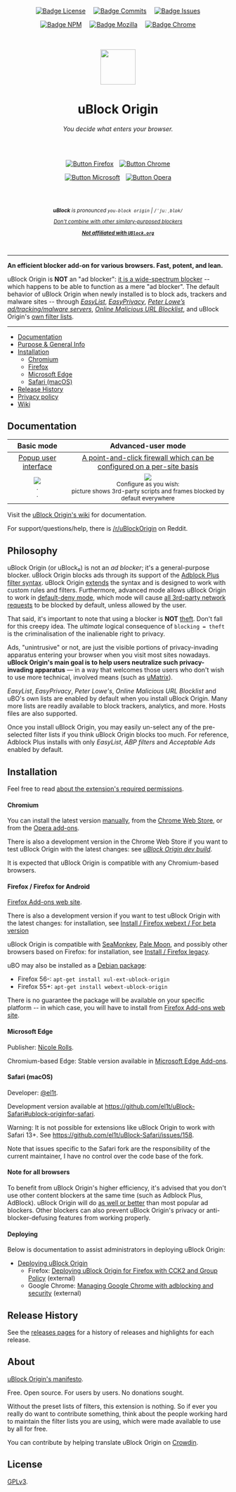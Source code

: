 
<div align = center>

[![Badge License]][License]   
[![Badge Commits]][Commit Rate]   
[![Badge Issues]][Issues]

[![Badge NPM]][NPM]   
[![Badge Mozilla]][Mozilla]   
[![Badge Chrome]][Chrome]

<br>
<br>

<img src = 'src/img/ublock.svg' height = 80>

<br>

# uBlock Origin

*You decide what enters your browser.*

<br>
<br>

[![Button Firefox]][Mozilla]  
[![Button Chrome]][Chrome]

[![Button Microsoft]][Edge]  
[![Button Opera]][Opera]

<br>
<br>

<sup>

***uBlock*** *is pronounced `you-block origin` | `/ˈjuːˌblɒk/`*

*[Don't combine with other similary-purposed blockers][Combined]*

***[Not affiliated with `UBlock.org`][UBlock.org]***

</sup>

<br>

</div>

---

**An efficient blocker add-on for various browsers. Fast, potent, and lean.**

uBlock Origin is **NOT** an "ad blocker": [it is a wide-spectrum blocker][Blocking] -- which happens to be able to function as a mere "ad blocker". The default behavior of uBlock Origin when newly installed is to block ads, trackers and malware sites -- through [_EasyList_][EasyList], [_EasyPrivacy_][EasyPrivacy], [_Peter Lowe’s ad/tracking/malware servers_][Peters List], [_Online Malicious URL Blocklist_][Malicious Blocklist], and uBlock Origin's [own filter lists][UBlock Filters].

---

* [Documentation](#documentation)
* [Purpose & General Info](#philosophy)
* [Installation](#installation)
  * [Chromium](#chromium)
  * [Firefox](#firefox--firefox-for-android)
  * [Microsoft Edge](#microsoft-edge)
  - [Safari (macOS)](#safari-macos)
* [Release History](#release-history)
* [Privacy policy]
* [Wiki](https://github.com/gorhill/uBlock/wiki)

## Documentation

 Basic mode | Advanced-user mode
:----------:|:------------------:
[Popup user interface] | [A point-and-click firewall which can be configured on a per-site basis][Dynamic Filters] 
<a href="https://github.com/gorhill/uBlock/wiki/Quick-guide:-popup-user-interface"><img src="https://user-images.githubusercontent.com/585534/84045360-b10ee580-a976-11ea-9e91-29c2107b47c2.png" /></a><br><sup>.<br>.</sup> | <a href="https://github.com/gorhill/uBlock/wiki/Dynamic-filtering:-quick-guide"><img src="https://user-images.githubusercontent.com/585534/84045366-b1a77c00-a976-11ea-9121-e8c8f35c66c8.png" /></a><br><sup>Configure as you wish:<br>picture shows 3rd-party scripts and frames blocked by default everywhere</sup>

Visit the [uBlock Origin's wiki][Wiki] for documentation.

For support/questions/help, there is [/r/uBlockOrigin][Reddit] on Reddit.

## Philosophy

uBlock Origin (or uBlock₀) is not an *ad blocker*; it's a general-purpose blocker. uBlock Origin blocks ads through its support of the [Adblock Plus filter syntax][How To Filters]. uBlock Origin [extends][Extended Syntax] the syntax and is designed to work with custom rules and filters. Furthermore, advanced mode allows uBlock Origin to work in [default-deny mode][Default Deny], which mode will cause [all 3rd-party network requests][3rd Party Requests] to be blocked by default, unless allowed by the user.

That said, it's important to note that using a blocker is **NOT** [theft]. Don't fall for this creepy idea. The _ultimate_ logical consequence of `blocking = theft` is the criminalisation of the inalienable right to privacy.

Ads, "unintrusive" or not, are just the visible portions of privacy-invading apparatus entering your browser when you visit most sites nowadays. **uBlock Origin's main goal is to help users neutralize such privacy-invading apparatus** — in a way that welcomes those users who don't wish to use more technical, involved means (such as [uMatrix]).

_EasyList_, _EasyPrivacy_, _Peter Lowe's_, _Online Malicious URL Blocklist_ and uBO's own lists are enabled by default when you install uBlock Origin. Many more lists are readily available to block trackers, analytics, and more. Hosts files are also supported.

Once you install uBlock Origin, you may easily un-select any of the pre-selected filter lists if you think uBlock Origin blocks too much. For reference, Adblock Plus installs with only _EasyList_, _ABP filters_ and _Acceptable Ads_ enabled by default.

## Installation

Feel free to read [about the extension's required permissions][Permissions].

#### Chromium

You can install the latest version [manually][Manual Installation], from the [Chrome Web Store][Chrome], or from the [Opera add-ons][Opera].

There is also a development version in the Chrome Web Store if you want to test uBlock Origin with the latest changes: see [_uBlock Origin dev build_][Chrome Dev].

It is expected that uBlock Origin is compatible with any Chromium-based browsers.

#### Firefox / Firefox for Android

[Firefox Add-ons web site][Mozilla].

There is also a development version if you want to test uBlock Origin with the latest changes: for installation, see [Install / Firefox webext / For beta version][Beta]

uBlock Origin is compatible with [SeaMonkey], [Pale Moon], and possibly other browsers based on Firefox: for installation, see [Install / Firefox legacy][Firefox Legacy].

uBO may also be installed as a [Debian package][Debian Package]:

- Firefox 56-: `apt-get install xul-ext-ublock-origin`
- Firefox 55+: `apt-get install webext-ublock-origin`

There is no guarantee the package will be available on your specific platform -- in which case, you will have to install from [Firefox Add-ons web site][Mozilla].

#### Microsoft Edge

Publisher: [Nicole Rolls].

Chromium-based Edge: Stable version available in [Microsoft Edge Add-ons][Edge].

#### Safari (macOS)

Developer: [@el1t].

Development version available at <https://github.com/el1t/uBlock-Safari#ublock-originfor-safari>.

Warning: It is not possible for extensions like uBlock Origin to work with Safari 13+. See <https://github.com/el1t/uBlock-Safari/issues/158>.

Note that issues specific to the Safari fork are the responsibility of the current maintainer, I have no control over the code base of the fork.

#### Note for all browsers

To benefit from uBlock Origin's higher efficiency, it's advised that you don't use other content blockers at the same time (such as Adblock Plus, AdBlock). uBlock Origin will do [as well or better][Performance] than most popular ad blockers. Other blockers can also prevent uBlock Origin's privacy or anti-blocker-defusing features from working properly.

#### Deploying

Below is documentation to assist administrators in deploying uBlock Origin:

- [Deploying uBlock Origin][Deploying]
    - Firefox: [Deploying uBlock Origin for Firefox with CCK2 and Group Policy][Deploy Firefox] (external)
    - Google Chrome: [Managing Google Chrome with adblocking and security][Deploy Chrome] (external)

## Release History

See the [releases pages][Releases] for a history of releases and highlights for each release.

## About

[uBlock Origin's manifesto][Manifesto].

Free. Open source. For users by users. No donations sought.

Without the preset lists of filters, this extension is nothing. So if ever you
really do want to contribute something, think about the people working hard
to maintain the filter lists you are using, which were made available to use by
all for free.

You can contribute by helping translate uBlock Origin on [Crowdin].

## License

[GPLv3][License].


<!----------------------------------------------------------------------------->

[Malicious Blocklist]: https://gitlab.com/curben/urlhaus-filter#urlhaus-malicious-url-blocklist
[3rd Party Requests]: https://requestpolicycontinued.github.io/#what-are-cross-site-requests
[How To Filters]: https://help.eyeo.com/en/adblockplus/how-to-write-filters
[Deploy Firefox]: https://decentsecurity.com/ublock-for-firefox-deployment/
[Debian Package]: https://packages.debian.org/stable/source/ublock-origin
[Deploy Chrome]: https://decentsecurity.com/ublock-for-google-chrome-deployment/
[Performance]: https://www.debugbear.com/blog/chrome-extension-performance-2021#how-do-ad-blockers-and-privacy-tools-affect-browser-performance
[Peters List]: https://pgl.yoyo.org/adservers/policy.php
[EasyPrivacy]: https://easylist.github.io/#easyprivacy
[UBlock.org]: https://github.com/gorhill/uBlock/wiki/uBlock-Origin-is-completely-unrelated-to-the-web-site-ublock.org
[Chrome Dev]: https://chrome.google.com/webstore/detail/ublock-origin-dev-build/cgbcahbpdhpcegmbfconppldiemgcoii
[SeaMonkey]: https://www.seamonkey-project.org/
[Pale Moon]: https://www.palemoon.org/
[Combined]: https://twitter.com/gorhill/status/1033706103782170625
[EasyList]: https://easylist.github.io/#easylist
[Mozilla]: https://addons.mozilla.org/firefox/addon/ublock-origin/
[Crowdin]: https://crowdin.com/project/ublock
[Chrome]: https://chrome.google.com/webstore/detail/ublock-origin/cjpalhdlnbpafiamejdnhcphjbkeiagm
[Reddit]: https://www.reddit.com/r/uBlockOrigin/
[Theft]: https://twitter.com/LeaVerou/status/518154828166725632
[Opera]: https://addons.opera.com/extensions/details/ublock/
[Edge]: https://microsoftedge.microsoft.com/addons/detail/ublock-origin/odfafepnkmbhccpbejgmiehpchacaeak
[NPM]: https://www.npmjs.com/package/@gorhill/ubo-core

[Manifesto]: MANIFESTO.md
[License]: LICENSE.txt

[Nicole Rolls]: https://github.com/nicole-ashley/uBlock-Edge
[@el1t]: https://github.com/el1t


<!---------------------------------[ Internal ]-------------------------------->

[Popup User Interface]: https://github.com/gorhill/uBlock/wiki/Quick-guide:-popup-user-interface
[Manual Installation]: https://github.com/gorhill/uBlock/tree/master/dist#install
[Extended Syntax]: https://github.com/gorhill/uBlock/wiki/Static-filter-syntax#extended-syntax
[Dynamic Filters]: https://github.com/gorhill/uBlock/wiki/Dynamic-filtering:-quick-guide
[Firefox Legacy]: https://github.com/gorhill/uBlock/blob/master/dist/README.md#firefox-legacy
[Privacy Policy]: https://github.com/gorhill/uBlock/wiki/Privacy-policy
[UBlock Filters]: https://github.com/uBlockOrigin/uAssets/tree/master/filters
[Default Deny]: https://github.com/gorhill/uBlock/wiki/Dynamic-filtering:-default-deny
[Permissions]: https://github.com/gorhill/uBlock/wiki/Permissions
[Commit Rate]: https://github.com/gorhill/uBlock/commits/master
[Deploying]: https://github.com/gorhill/uBlock/wiki/Deploying-uBlock-Origin
[Blocking]: https://github.com/gorhill/uBlock/wiki/Blocking-mode
[Releases]: https://github.com/gorhill/uBlock/releases
[UMatrix]: https://github.com/gorhill/uMatrix
[Issues]: https://github.com/uBlockOrigin/uBlock-issues/issues
[Beta]: https://github.com/gorhill/uBlock/blob/master/dist/README.md#for-beta-version
[Wiki]: https://github.com/gorhill/uBlock/wiki


<!----------------------------------[ Badges ]--------------------------------->

[Badge Localization]: https://d322cqt584bo4o.cloudfront.net/ublock/localized.svg?style=for-the-badge

[Badge Commits]: https://img.shields.io/github/commit-activity/m/gorhill/ublock?style=for-the-badge&label=Commits&logoColor=white&logo=GitHub&labelColor=00A98F&color=006c5c
[Badge Mozilla]: https://img.shields.io/amo/rating/ublock-origin?style=for-the-badge&label=Firefox&color=c95a2e&labelColor=FF7139&logoColor=white&logo=Firefox
[Badge License]: https://img.shields.io/badge/License-GPL3-015d93.svg?style=for-the-badge&labelColor=blue
[Badge Chrome]: https://img.shields.io/chrome-web-store/rating/cjpalhdlnbpafiamejdnhcphjbkeiagm?style=for-the-badge&label=Chrome&logoColor=white&logo=GoogleChrome&labelColor=4285F4&color=356ecd
[Badge Issues]: https://img.shields.io/github/issues/uBlockOrigin/uBlock-issues?style=for-the-badge&labelColor=d9b125&color=b1901f&logoColor=white&logo=GitLFS
[Badge NPM]: https://img.shields.io/npm/v/@gorhill/ubo-core?style=for-the-badge&labelColor=CB3837&logoColor=white&logo=NPM&color=9f2c2b


<!---------------------------------[ Buttons ]--------------------------------->

[Button Microsoft]:  https://user-images.githubusercontent.com/585534/107280673-a5ece780-6a26-11eb-9cc7-9fa9f9f81180.png
[Button Firefox]: https://user-images.githubusercontent.com/585534/107280546-7b9b2a00-6a26-11eb-8f9f-f95932f4bfec.png
[Button Chrome]: https://user-images.githubusercontent.com/585534/107280622-91a8ea80-6a26-11eb-8d07-77c548b28665.png
[Button Opera]: https://user-images.githubusercontent.com/585534/107280692-ac7b5f00-6a26-11eb-85c7-088926504452.png

